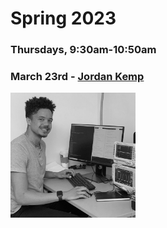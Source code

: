 # Spring 2023
### Thursdays, 9:30am-10:50am 


### March 23rd - [Jordan Kemp](https://github.com/uchicago-computation-workshop/Spring2023/tree/main/03_23_jordan_kemp)
<div><img src="https://github.com/uchicago-computation-workshop/Spring2023/blob/main/03_23_jordan_kemp/Jordan%20Kemp%20photo.jpeg" width="200" height="200"></div>
